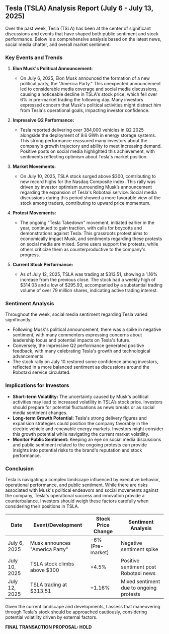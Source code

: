 ## Tesla (TSLA) Analysis Report (July 6 - July 13, 2025)

Over the past week, Tesla (TSLA) has been at the center of significant discussions and events that have shaped both public sentiment and stock performance. Below is a comprehensive analysis based on the latest news, social media chatter, and overall market sentiment.

### Key Events and Trends

1. **Elon Musk's Political Announcement:**
   - On July 6, 2025, Elon Musk announced the formation of a new political party, the "America Party." This unexpected announcement led to considerable media coverage and social media discussions, causing a noticeable decline in TSLA's stock price, which fell over 6% in pre-market trading the following day. Many investors expressed concern that Musk's political activities might distract him from Tesla's operational goals, impacting investor confidence.

2. **Impressive Q2 Performance:**
   - Tesla reported delivering over 384,000 vehicles in Q2 2025 alongside the deployment of 9.6 GWh in energy storage systems. This strong performance reassured many investors about the company's growth trajectory and ability to meet increasing demand. Positive posts on social media highlighted this achievement, with sentiments reflecting optimism about Tesla's market position.

3. **Market Movements:**
   - On July 10, 2025, TSLA stock surged above $300, contributing to new record highs for the Nasdaq Composite index. This rally was driven by investor optimism surrounding Musk’s announcement regarding the expansion of Tesla's Robotaxi service. Social media discussions during this period showed a more favorable view of the stock among traders, contributing to upward price momentum.

4. **Protest Movements:**
   - The ongoing "Tesla Takedown" movement, initiated earlier in the year, continued to gain traction, with calls for boycotts and demonstrations against Tesla. This grassroots protest aims to economically impact Musk, and sentiments regarding these protests on social media are mixed. Some users support the protests, while others criticize them as counterproductive to the company's progress.

5. **Current Stock Performance:**
   - As of July 12, 2025, TSLA was trading at $313.51, showing a 1.16% increase from the previous close. The stock had a weekly high of $314.03 and a low of $295.93, accompanied by a substantial trading volume of over 79 million shares, indicating active trading interest.

### Sentiment Analysis
Throughout the week, social media sentiment regarding Tesla varied significantly:
- Following Musk's political announcement, there was a spike in negative sentiment, with many commenters expressing concerns about leadership focus and potential impacts on Tesla's future.
- Conversely, the impressive Q2 performance generated positive feedback, with many celebrating Tesla's growth and technological advancements.
- The stock rally on July 10 restored some confidence among investors, reflected in a more balanced sentiment as discussions around the Robotaxi service circulated.

### Implications for Investors
- **Short-term Volatility:** The uncertainty caused by Musk's political activities may lead to increased volatility in TSLA’s stock price. Investors should prepare for potential fluctuations as news breaks or as social media sentiment changes.
- **Long-term Growth Potential:** Tesla's strong delivery figures and expansion strategies could position the company favorably in the electric vehicle and renewable energy markets. Investors might consider this growth potential while navigating the current market volatility.
- **Monitor Public Sentiment:** Keeping an eye on social media discussions and public sentiment related to the ongoing protests can provide insights into potential risks to the brand's reputation and stock performance.

### Conclusion
Tesla is navigating a complex landscape influenced by executive behavior, operational performance, and public sentiment. While there are risks associated with Musk's political endeavors and social movements against the company, Tesla's operational success and innovation provide a counterbalance. Investors should weigh these factors carefully when considering their positions in TSLA.

| Date       | Event/Development                       | Stock Price Change | Sentiment Analysis                        |
|------------|-----------------------------------------|---------------------|-------------------------------------------|
| July 6, 2025 | Musk announces "America Party"       | -6% (Pre-market)    | Negative sentiment spike                  |
| July 10, 2025 | TSLA stock climbs above $300        | +4.5%               | Positive sentiment post Robotaxi news    |
| July 12, 2025 | TSLA trading at $313.51             | +1.16%              | Mixed sentiment due to ongoing protests   |

Given the current landscape and developments, I assess that maneuvering through Tesla's stock should be approached cautiously, considering potential volatility driven by external factors. 

**FINAL TRANSACTION PROPOSAL: HOLD**
